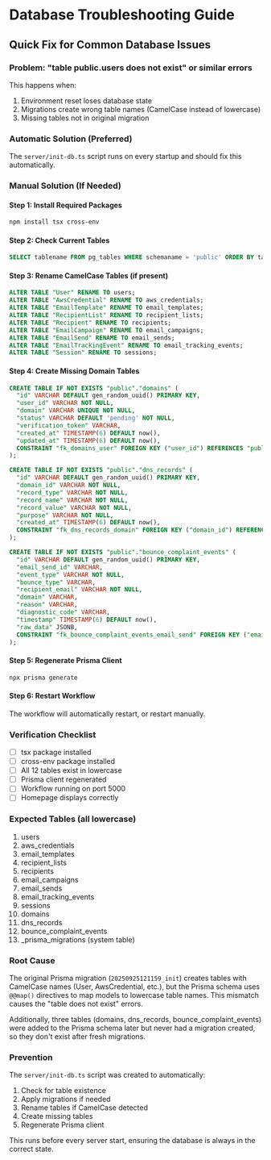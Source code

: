 # Database Troubleshooting Guide

## Quick Fix for Common Database Issues

### Problem: "table public.users does not exist" or similar errors

This happens when:
1. Environment reset loses database state
2. Migrations create wrong table names (CamelCase instead of lowercase)
3. Missing tables not in original migration

### Automatic Solution (Preferred)
The `server/init-db.ts` script runs on every startup and should fix this automatically.

### Manual Solution (If Needed)

#### Step 1: Install Required Packages
```bash
npm install tsx cross-env
```

#### Step 2: Check Current Tables
```sql
SELECT tablename FROM pg_tables WHERE schemaname = 'public' ORDER BY tablename;
```

#### Step 3: Rename CamelCase Tables (if present)
```sql
ALTER TABLE "User" RENAME TO users;
ALTER TABLE "AwsCredential" RENAME TO aws_credentials;
ALTER TABLE "EmailTemplate" RENAME TO email_templates;
ALTER TABLE "RecipientList" RENAME TO recipient_lists;
ALTER TABLE "Recipient" RENAME TO recipients;
ALTER TABLE "EmailCampaign" RENAME TO email_campaigns;
ALTER TABLE "EmailSend" RENAME TO email_sends;
ALTER TABLE "EmailTrackingEvent" RENAME TO email_tracking_events;
ALTER TABLE "Session" RENAME TO sessions;
```

#### Step 4: Create Missing Domain Tables
```sql
CREATE TABLE IF NOT EXISTS "public"."domains" (
  "id" VARCHAR DEFAULT gen_random_uuid() PRIMARY KEY,
  "user_id" VARCHAR NOT NULL,
  "domain" VARCHAR UNIQUE NOT NULL,
  "status" VARCHAR DEFAULT 'pending' NOT NULL,
  "verification_token" VARCHAR,
  "created_at" TIMESTAMP(6) DEFAULT now(),
  "updated_at" TIMESTAMP(6) DEFAULT now(),
  CONSTRAINT "fk_domains_user" FOREIGN KEY ("user_id") REFERENCES "public"."users"("id") ON DELETE CASCADE
);

CREATE TABLE IF NOT EXISTS "public"."dns_records" (
  "id" VARCHAR DEFAULT gen_random_uuid() PRIMARY KEY,
  "domain_id" VARCHAR NOT NULL,
  "record_type" VARCHAR NOT NULL,
  "record_name" VARCHAR NOT NULL,
  "record_value" VARCHAR NOT NULL,
  "purpose" VARCHAR NOT NULL,
  "created_at" TIMESTAMP(6) DEFAULT now(),
  CONSTRAINT "fk_dns_records_domain" FOREIGN KEY ("domain_id") REFERENCES "public"."domains"("id") ON DELETE CASCADE
);

CREATE TABLE IF NOT EXISTS "public"."bounce_complaint_events" (
  "id" VARCHAR DEFAULT gen_random_uuid() PRIMARY KEY,
  "email_send_id" VARCHAR,
  "event_type" VARCHAR NOT NULL,
  "bounce_type" VARCHAR,
  "recipient_email" VARCHAR NOT NULL,
  "domain" VARCHAR,
  "reason" VARCHAR,
  "diagnostic_code" VARCHAR,
  "timestamp" TIMESTAMP(6) DEFAULT now(),
  "raw_data" JSONB,
  CONSTRAINT "fk_bounce_complaint_events_email_send" FOREIGN KEY ("email_send_id") REFERENCES "public"."email_sends"("id") ON DELETE CASCADE
);
```

#### Step 5: Regenerate Prisma Client
```bash
npx prisma generate
```

#### Step 6: Restart Workflow
The workflow will automatically restart, or restart manually.

### Verification Checklist
- [ ] tsx package installed
- [ ] cross-env package installed
- [ ] All 12 tables exist in lowercase
- [ ] Prisma client regenerated
- [ ] Workflow running on port 5000
- [ ] Homepage displays correctly

### Expected Tables (all lowercase)
1. users
2. aws_credentials
3. email_templates
4. recipient_lists
5. recipients
6. email_campaigns
7. email_sends
8. email_tracking_events
9. sessions
10. domains
11. dns_records
12. bounce_complaint_events
13. _prisma_migrations (system table)

### Root Cause
The original Prisma migration (`20250925121159_init`) creates tables with CamelCase names (User, AwsCredential, etc.), but the Prisma schema uses `@@map()` directives to map models to lowercase table names. This mismatch causes the "table does not exist" errors.

Additionally, three tables (domains, dns_records, bounce_complaint_events) were added to the Prisma schema later but never had a migration created, so they don't exist after fresh migrations.

### Prevention
The `server/init-db.ts` script was created to automatically:
1. Check for table existence
2. Apply migrations if needed
3. Rename tables if CamelCase detected
4. Create missing tables
5. Regenerate Prisma client

This runs before every server start, ensuring the database is always in the correct state.
